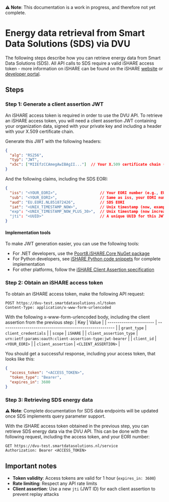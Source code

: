 **⚠️ Note**: This documentation is a work in progress, and therefore not yet complete.

# Energy data retrieval from Smart Data Solutions (SDS) via DVU
The following steps describe how you can retrieve energy data from Smart Data Solutions (SDS). All API calls to SDS require a valid iSHARE access token - more information on iSHARE can be found on the iSHARE [website](https://ishare.eu/) or [developer portal](https://dev.ishare.eu/).

## Steps

### Step 1: Generate a client assertion JWT
An iSHARE access token is required in order to use the DVU API. To retrieve an iSHARE access token, you will need a client assertion JWT containing your organization data, signed with your private key and including a header with your X.509 certificate chain.

Generate this JWT with the following headers:
```json
{
  "alg": "RS256",
  "typ": "JWT", 
  "x5c": ["MIIEfzCCAmegAwIBAgII..."]  // Your X.509 certificate chain (base64)
}
```

And the following claims, including the SDS EORI:
```json
{
  "iss": "<YOUR_EORI>",                   // Your EORI number (e.g., EU.EORI.NL123456789)
  "sub": "<YOUR_EORI>",                   // Same as iss, your EORI number
  "aud": "EU.EORI.NL851872426",           // SDS EORI
  "iat": "<UNIX_TIMESTAMP_NOW>",          // Unix timestamp (now, example: 1750665132)
  "exp": "<UNIX_TIMESTAMP_NOW_PLUS_30>",  // Unix timestamp (now increased by 30 seconds, example: 1750665162)
  "jti": "<UUID>"                         // A unique UUID for this JWT
}
```

#### Implementation tools
To make JWT generation easier, you can use the following tools:
- For .NET developers, use the [Poort8.iSHARE.Core NuGet package](https://github.com/POORT8/Poort8.Ishare.Core/blob/master/README.md)
- For Python developers, see [iSHARE Python code snippets](https://github.com/iSHAREScheme/code-snippets/blob/master/Python/access_token.py) for complete implementation
- For other platforms, follow the [iSHARE Client Assertion specification](https://dev.ishare.eu/reference/ishare-jwt/client-assertion)

### Step 2: Obtain an iSHARE access token
To obtain an iSHARE access token, make the following API request:
```http
POST https://dvu-test.smartdatasolutions.nl/token
Content-Type: application/x-www-form-urlencoded
```

With the following x-www-form-urlencoded body, including the client assertion from the previous step:
| Key                     | Value                                                    |
| ----------------------- | -------------------------------------------------------- |
| `grant_type`            | `client_credentials`                                     |
| `scope`                 | `iSHARE`                                                 |
| `client_assertion_type` | `urn:ietf:params:oauth:client-assertion-type:jwt-bearer` |
| `client_id`             | `<YOUR_EORI>`                                            |
| `client_assertion`      | `<CLIENT_ASSERTION>`                                     |

You should get a successful response, including your access token, that looks like this:
```json
{
  "access_token": "<ACCESS_TOKEN>",
  "token_type": "Bearer",
  "expires_in": 3600
}
```

### Step 3: Retrieving SDS energy data
**⚠️ Note**: Complete documentation for SDS data endpoints will be updated once SDS implements query parameter support.

With the iSHARE access token obtained in the previous step, you can retrieve SDS energy data via the DVU API. This can be done with the following request, including the access token, and your EORI number:
```http
GET https://dvu-test.smartdatasolutions.nl/service
Authorization: Bearer <ACCESS_TOKEN>
```

## Important notes
- **Token validity**: Access tokens are valid for 1 hour (`expires_in: 3600`)
- **Rate limiting**: Respect any API rate limits
- **Client assertion**: Use a new `jti` (JWT ID) for each client assertion to prevent replay attacks